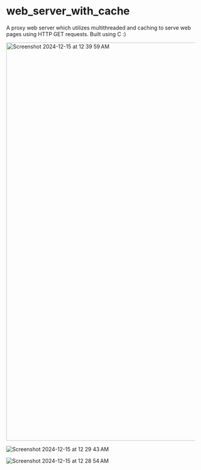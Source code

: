 # web_server_with_cache
A proxy web server which utilizes multithreaded and caching to serve web pages using HTTP GET requests. Built using C :)

<img width="1060" alt="Screenshot 2024-12-15 at 12 39 59 AM" src="https://github.com/user-attachments/assets/d1107eed-232d-42f8-a91e-75f7dc195c78" />


![Screenshot 2024-12-15 at 12 29 43 AM](https://github.com/user-attachments/assets/806e18e6-db46-4693-8f3c-19e4a1d839a0)

![Screenshot 2024-12-15 at 12 28 54 AM](https://github.com/user-attachments/assets/5e3aa958-315c-49ce-bc08-c26662765296)
